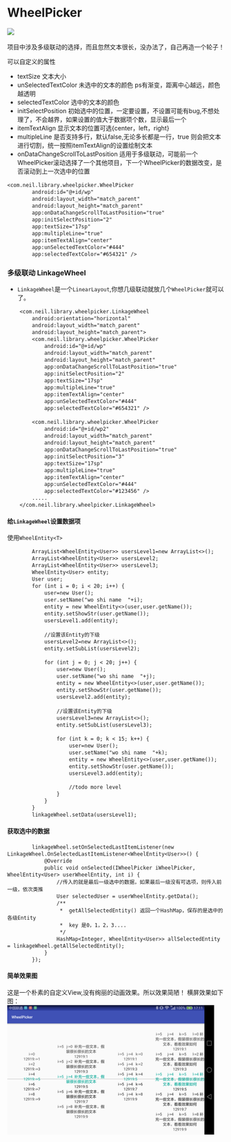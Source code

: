 # WheelPicker
[![](https://jitpack.io/v/ReshapeDream/WheelPicker.svg)](https://jitpack.io/#ReshapeDream/WheelPicker)

项目中涉及多级联动的选择，而且忽然文本很长，没办法了，自己再造一个轮子！

可以自定义的属性
- textSize 文本大小
- unSelectedTextColor 未选中的文本的颜色 ps有渐变，距离中心越远，颜色越透明
- selectedTextColor  选中的文本的颜色
- initSelectPosition  初始选中的位置，一定要设置，不设置可能有bug,不想处理了，不会越界，如果设置的值大于数据项个数，显示最后一个
- itemTextAlign  显示文本的位置可选{center，left，right}
- multipleLine 是否支持多行，默认false,无论多长都是一行，true 则会把文本进行切割，统一按照itemTextAlign的设置绘制文本
- onDataChangeScrollToLastPosition 适用于多级联动，可能前一个WheelPicker滚动选择了一个其他项目，下一个WheelPicker的数据改变，是否滚动到上一次选中的位置

```
<com.neil.library.wheelpicker.WheelPicker
        android:id="@+id/wp"
        android:layout_width="match_parent"
        android:layout_height="match_parent"
        app:onDataChangeScrollToLastPosition="true"
        app:initSelectPosition="2"
        app:textSize="17sp"
        app:multipleLine="true"
        app:itemTextAlign="center"
        app:unSelectedTextColor="#444"
        app:selectedTextColor="#654321" />
```
### 多级联动 LinkageWheel
- `LinkageWheel`是一个`LinearLayout`,你想几级联动就放几个`WheelPicker`就可以了。
```
    <com.neil.library.wheelpicker.LinkageWheel
        android:orientation="horizontal"
        android:layout_width="match_parent"
        android:layout_height="match_parent">
        <com.neil.library.wheelpicker.WheelPicker
            android:id="@+id/wp"
            android:layout_width="match_parent"
            android:layout_height="match_parent"
            app:onDataChangeScrollToLastPosition="true"
            app:initSelectPosition="2"
            app:textSize="17sp"
            app:multipleLine="true"
            app:itemTextAlign="center"
            app:unSelectedTextColor="#444"
            app:selectedTextColor="#654321" />

        <com.neil.library.wheelpicker.WheelPicker
            android:id="@+id/wp2"
            android:layout_width="match_parent"
            android:layout_height="match_parent"
            app:onDataChangeScrollToLastPosition="true"
            app:initSelectPosition="3"
            app:textSize="17sp"
            app:multipleLine="true"
            app:itemTextAlign="center"
            app:unSelectedTextColor="#444"
            app:selectedTextColor="#123456" />
        .....
    </com.neil.library.wheelpicker.LinkageWheel>
```
#### 给`LinkageWheel`设置数据项
使用`WheelEntity<T>`
```
        ArrayList<WheelEntity<User>> usersLevel1=new ArrayList<>();
        ArrayList<WheelEntity<User>> usersLevel2;
        ArrayList<WheelEntity<User>> usersLevel3;
        WheelEntity<User> entity;
        User user;
        for (int i = 0; i < 20; i++) {
            user=new User();
            user.setName("wo shi name  "+i);
            entity = new WheelEntity<>(user,user.getName());
            entity.setShowStr(user.getName());
            usersLevel1.add(entity);

            //设置该Entity的下级
            usersLevel2=new ArrayList<>();
            entity.setSubList(usersLevel2);

            for (int j = 0; j < 20; j++) {
                user=new User();
                user.setName("wo shi name  "+j);
                entity = new WheelEntity<>(user,user.getName());
                entity.setShowStr(user.getName());
                usersLevel2.add(entity);

                //设置该Entity的下级
                usersLevel3=new ArrayList<>();
                entity.setSubList(usersLevel3);

                for (int k = 0; k < 15; k++) {
                    user=new User();
                    user.setName("wo shi name  "+k);
                    entity = new WheelEntity<>(user,user.getName());
                    entity.setShowStr(user.getName());
                    usersLevel3.add(entity);

                    //todo more level
                }
            }
        }
        linkageWheel.setData(usersLevel1);
```
#### 获取选中的数据
```
        linkageWheel.setOnSelectedLastItemListener(new LinkageWheel.OnSelectedLastItemListener<WheelEntity<User>>() {
            @Override
            public void onSelected(IWheelPicker iWheelPicker, WheelEntity<User> userWheelEntity, int i) {
                //传入的就是最后一级选中的数据，如果最后一级没有可选项，则传入前一级，依次类推
                User selectedUser = userWheelEntity.getData();
                /**
                 *  getAllSelectedEntity() 返回一个HashMap，保存的是选中的各级Entity
                 *  key 是0，1，2，3....
                 */
                HashMap<Integer, WheelEntity<User>> allSelectedEntity = linkageWheel.getAllSelectedEntity();
            }
        });
```

#### 简单效果图
这是一个朴素的自定义View,没有绚丽的动画效果。所以效果简陋！
横屏效果如下图：
<img src="https://raw.githubusercontent.com/ReshapeDream/WheelPicker/master/wheelDemo.png" width="480" height="300" alt="效果图"/>


